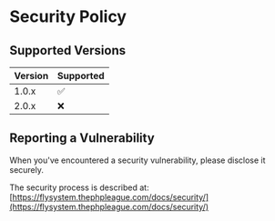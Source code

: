 # Security Policy

## Supported Versions

| Version | Supported          |
|---------|--------------------|
| 1.0.x   | :white_check_mark: |
| 2.0.x   | :x:                |

## Reporting a Vulnerability

When you've encountered a security vulnerability, please disclose it securely.

The security process is described at:
[https://flysystem.thephpleague.com/docs/security/](https://flysystem.thephpleague.com/docs/security/)

